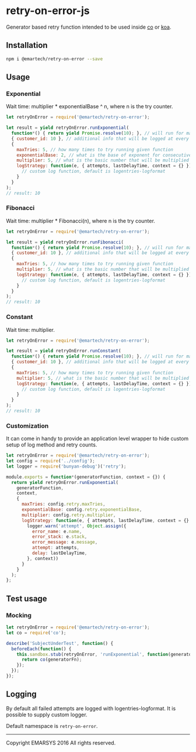 # retry-on-error-js

Generator based retry function intended to be used inside 
[co](https://github.com/tj/co) or [koa](https://github.com/koajs/koa).

## Installation

```bash
npm i @emartech/retry-on-error --save
```

## Usage

### Exponential

Wait time: multiplier * exponentialBase ^ n, where n is the try counter. 

```javascript
let retryOnError = require('@emartech/retry-on-error');

let result = yield retryOnError.runExponential(
  function*() { return yield Promise.resolve(10); }, // will run for maxTries time
  { customer_id: 10 }, // additional info that will be logged at every failed retry attempt
  {
    maxTries: 5, // how many times to try running given function
    exponentialBase: 2, // what is the base of exponent for consecutive tries
    multiplier: 5, // what is the basic number that will be multiplied by exponent
    logStrategy: function(e, { attempts, lastDelayTime, context = {} }) {
      // custom log function, default is logentries-logformat
    }
  }
);
// result: 10
```

### Fibonacci

Wait time: multiplier * Fibonacci(n), where n is the try counter.

```javascript
let retryOnError = require('@emartech/retry-on-error');

let result = yield retryOnError.runFibonacci(
  function*() { return yield Promise.resolve(10); }, // will run for maxTries time
  { customer_id: 10 }, // additional info that will be logged at every failed retry attempt
  {
    maxTries: 5, // how many times to try running given function
    multiplier: 5, // what is the basic number that will be multiplied by exponent
    logStrategy: function(e, { attempts, lastDelayTime, context = {} }) {
      // custom log function, default is logentries-logformat
    }
  }
);
// result: 10
```

### Constant

Wait time: multiplier. 

```javascript
let retryOnError = require('@emartech/retry-on-error');

let result = yield retryOnError.runConstant(
  function*() { return yield Promise.resolve(10); }, // will run for maxTries time
  { customer_id: 10 }, // additional info that will be logged at every failed retry attempt
  {
    maxTries: 5, // how many times to try running given function
    multiplier: 5, // what is the basic number that will be multiplied by exponent
    logStrategy: function(e, { attempts, lastDelayTime, context = {} }) {
      // custom log function, default is logentries-logformat
    }
  }
);
// result: 10
```

### Customization

It can come in handy to provide an application level wrapper to hide custom setup of log method and retry counts.

```javascript
let retryOnError = require('@emartech/retry-on-error');
let config = require('../config');
let logger = require('bunyan-debug')('retry');

module.exports = function*(generatorFunction, context = {}) {
  return yield retryOnError.runExponential(
    generatorFunction,
    context,
    {
      maxTries: config.retry.maxTries,
      exponentialBase: config.retry.exponentialBase,
      multiplier: config.retry.multiplier,
      logStrategy: function(e, { attempts, lastDelayTime, context = {} }) {
        logger.warn('attempt', Object.assign({
          error_name: e.name,
          error_stack: e.stack,
          error_message: e.message,
          attempt: attempts,
          delay: lastDelayTime,
        }, context))
      }
    }
  );
};

```

## Test usage

### Mocking

```javascript
let retryOnError = require('@emartech/retry-on-error');
let co = require('co');

describe('SubjectUnderTest', function() {
  beforeEach(function() {
    this.sandbox.stub(retryOnError, 'runExponential', function(generatorFn) {
      return co(generatorFn);
    });
  });
});
```

## Logging

By default all failed attempts are logged with logentries-logformat. It is possible to supply custom logger.

Default namespace is ```retry-on-error```.

----

Copyright EMARSYS 2016 All rights reserved.
